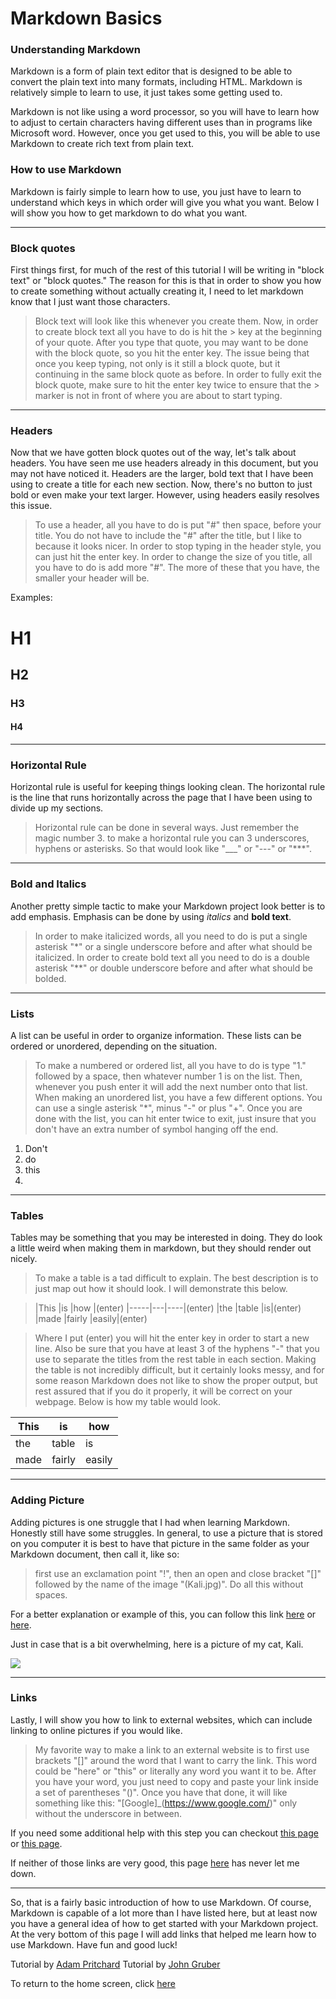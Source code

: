 # Markdown Basics #

### Understanding Markdown ###
Markdown is a form of plain text editor that is designed to be able to convert the plain text into many formats, including HTML. Markdown is relatively simple to learn to use, it just takes some getting used to.

Markdown is not like using a word processor, so you will have to learn how to adjust to certain characters having different uses than in programs like Microsoft word. However, once you get used to this, you will be able to use Markdown to create rich text from plain text.

### How to use Markdown ###
Markdown is fairly simple to learn how to use, you just have to learn to understand which keys in which order will give you what you want. Below I will show you how to get markdown to do what you want.
***
### Block quotes ###
First things first, for much of the rest of this tutorial I will be writing in "block text" or "block quotes." The reason for this is that in order to show you how to create something without actually creating it, I need to let markdown know that I just want those characters.
> Block text will look like this whenever you create them. Now, in order to create block text all you have to do is hit the > key at the beginning of your quote.
>After you type that quote, you may want to be done with the block quote, so you hit the enter key. The issue being that once you keep typing, not only is it still a block quote, but it continuing in the same block quote as before. In order to fully exit the block quote, make sure to hit the enter key twice to ensure that the > marker is not in front of where you are about to start typing.

***
### Headers ###
Now that we have gotten block quotes out of the way, let's talk about headers. You have seen me use headers already in this document, but you may not have noticed it. Headers are the larger, bold text that I have been using to create a title for each new section. Now, there's no button to just bold or even make your text larger. However, using headers easily resolves this issue.
> To use a header, all you have to do is put "#" then space, before your title. You do not have to include the "#" after the title, but I like to because it looks nicer. In order to stop typing in the header style, you can just hit the enter key. In order to change the size of you title, all you have to do is add more "#". The more of these that you have, the smaller your header will be. 

Examples: 
# H1 #
## H2 ##
### H3 ###
#### H4 ####
***
### Horizontal Rule ###
Horizontal rule is useful for keeping things looking clean. The horizontal rule is the line that runs horizontally across the page that I have been using to divide up my sections.
> Horizontal rule can be done in several ways. Just remember the magic number 3. to make a horizontal rule you can 3 underscores, hyphens or asterisks. So that would look like "___" or "---" or "***".


***
### Bold and Italics ###
Another pretty simple tactic to make your Markdown project look better is to add emphasis. Emphasis can be done by using *italics* and **bold text**.
> In order to make italicized words, all you need to do is put a single asterisk
>"*" or a single underscore before and after what should
be italicized. In order to create bold text all you need to do is a double asterisk "**" or double underscore before and after what should be bolded.

***
### Lists ###
A list can be useful in order to organize information. These lists can be ordered or unordered, depending on the situation. 
> To make a numbered or ordered list, all you have to do is type "1." followed by a space, then whatever number 1 is on the list. Then, whenever you push enter it will add the next number onto that list. When making an unordered list, you have a few different options. You can use a single asterisk "*", minus "-" or plus "+". Once you are done with the list, you can hit enter twice to exit, just insure that you don't have an extra number of symbol hanging off the end.

1. Don't
2. do
3. this
4. 

***

### Tables ###
Tables may be something that you may be interested in doing. They do look a little weird when making them in markdown, but they should render out nicely.
> To make a table is a tad difficult to explain. The best description is to just map out how it should look. I will demonstrate this below.

>|This |is |how |(enter)
|-----|---|----|(enter)
|the  |table |is|(enter)
|made |fairly |easily|(enter)

>Where I put (enter) you will hit the enter key in order to start a new line. Also be sure that you have at least 3 of the hyphens "-" that you use to separate the titles from the rest table in each section. Making the table is not incredibly difficult, but it certainly looks messy, and for some reason Markdown does not like to show the proper output, but rest assured that if you do it properly, it will be correct on your webpage. Below is how my table would look.

|This |is |how |
|-----|---|----|
|the  |table |is|
|made |fairly |easily|

***
### Adding Picture ###
Adding pictures is one struggle that I had when learning Markdown. Honestly still have some struggles. In general, to use a picture that is stored on you computer it is best to have that picture in the same folder as your Markdown document, then call it, like so:
> first use an exclamation point "!", then an open and close bracket "[]" followed by the name of the image "(Kali.jpg)". Do all this without spaces.

For a better explanation or example of this, you can follow this link [here](<https://github.com/adam-p/markdown-here/wiki/Markdown-Cheatsheet#images>) or [here](<https://daringfireball.net/projects/markdown/syntax#img>).

Just in case that is a bit overwhelming, here is a picture of my cat, Kali.

![](Kali.jpg)
***
### Links ###
Lastly, I will show you how to link to external websites, which can include linking to online pictures if you would like.
> My favorite way to make a link to an external website is to first use brackets "[]" around the word that I want to carry the link. This word could be "here" or "this" or literally any word you want it to be. After you have your word, you just need to copy and paste your link inside a set of parentheses "()". Once you have that done, it will like something like this: "[Google]_(<https://www.google.com/>)" only without the underscore in between.

If you need some additional help with this step you can checkout [this page](<https://github.com/adam-p/markdown-here/wiki/Markdown-Cheatsheet#links>) or [this page](<https://daringfireball.net/projects/markdown/syntax#link>).

If neither of those links are very good, this page [here](<https://www.youtube.com/watch?v=dQw4w9WgXcQ>) has never let me down.
***
So, that is a fairly basic introduction of how to use Markdown. Of course, Markdown is capable of a lot more than I have listed here, but at least now you have a general idea of how to get started with your Markdown project. At the very bottom of this page I will add links that helped me learn how to use Markdown. Have fun and good luck!

Tutorial by [Adam Pritchard](https://github.com/adam-p/markdown-here/wiki/Markdown-Cheatsheet#)
Tutorial by [John Gruber](<https://daringfireball.net/projects/markdown/>)

To return to the home screen, click [here](<https://github.com/StevenVaughan97/Markdown-Tutorial/blob/master/README.md>)